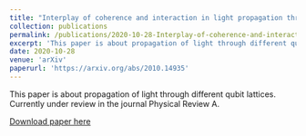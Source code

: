 ```yaml
---
title: "Interplay of coherence and interaction in light propagation through one-dimensional open QED lattices"
collection: publications
permalink: /publications/2020-10-28-Interplay-of-coherence-and-interaction-in-light-propagation-through-1D-open-QED-lattices
excerpt: 'This paper is about propagation of light through different qubit lattices. Currently under review in the journal Physical Review A.'
date: 2020-10-28
venue: 'arXiv'
paperurl: 'https://arxiv.org/abs/2010.14935'
---
```

This paper is about propagation of light through different qubit lattices. Currently under review in the journal Physical Review A.

[Download paper here](https://arxiv.org/abs/2010.14935)

